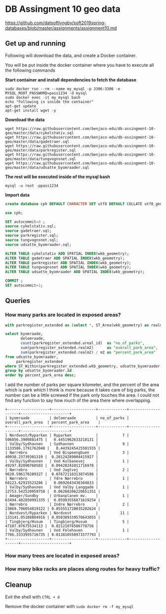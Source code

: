 # DB Assingment 10 geo data

https://github.com/datsoftlyngby/soft2019spring-databases/blob/master/assignments/assignment10.md


## Get up and running

Following will download the data, and create a Docker container.

You will be put inside the docker container where you have to execute  all the following commands

**Start container and install dependencies to fetch the database**
```
sudo docker run --rm --name my_mysql -p 3306:3306 -e MYSQL_ROOT_PASSWORD=pass1234 -d mysql
sudo docker exec -it my_mysql bash
echo "Following is inside the container"
apt-get update
apt-get install wget -y
```
**Download the data**
```
wget https://raw.githubusercontent.com/benjaco-edu/db-assingment-10-geo/master/data/cykelstativ.sql
wget https://raw.githubusercontent.com/benjaco-edu/db-assingment-10-geo/master/data/gadetraer.sql
wget https://raw.githubusercontent.com/benjaco-edu/db-assingment-10-geo/master/data/parkregister.sql
wget https://raw.githubusercontent.com/benjaco-edu/db-assingment-10-geo/master/data/tungvognsnet.sql
wget https://raw.githubusercontent.com/benjaco-edu/db-assingment-10-geo/master/data/udsatte_byomraader.sql
```
**The rest will be executed inside of the mysql bash**

```
mysql -u root -ppass1234
```

**Import data**
```sql
create database cph DEFAULT CHARACTER SET utf8 DEFAULT COLLATE utf8_general_ci;

use cph;

SET autocommit=0 ;
source cykelstativ.sql;
source gadetraer.sql;
source parkregister.sql;
source tungvognsnet.sql;
source udsatte_byomraader.sql;

ALTER TABLE cykelstativ ADD SPATIAL INDEX(wkb_geometry);
ALTER TABLE gadetraer ADD SPATIAL INDEX(wkb_geometry);
ALTER TABLE parkregister ADD SPATIAL INDEX(wkb_geometry);
ALTER TABLE tungvognsnet ADD SPATIAL INDEX(wkb_geometry);
ALTER TABLE udsatte_byomraader ADD SPATIAL INDEX(wkb_geometry);

COMMIT ;
SET autocommit=1;
```


## Queries

### How many parks are located in exposed areas?

```sql
with parkregister_extended as (select *, ST_Area(wkb_geometry) as realm2 from parkregister)

select byomraade,
       delomraade,
       count(parkregister_extended.areal_id)  as "no_of_parks",
       sum(parkregister_extended.realm2)      as "overall_park_area",
       sum(parkregister_extended.realm2) / m2 as "percent_park_area"
from udsatte_byomraader,
     parkregister_extended
where ST_Within(parkregister_extended.wkb_geometry, udsatte_byomraader.wkb_geometry)
group by udsatte_byomraader.id
order by percent_park_area desc;
```

I add the number of parks per square kilometer, and the percent of the area which is park which I think is more because it takes care of big parks, the number can be a little screwed if the park only touches the area. I could not find any function to say how much of the area there where overlapping.

```
+-------------------+--------------------+-------------+--------------------+----------------------+
| byomraade         | delomraade         | no_of_parks | overall_park_area  | percent_park_area    |
+-------------------+--------------------+-------------+--------------------+----------------------+
| Nordvest/Ryparken | Ryparken           |           7 |  506856.3909881475 |   0.4451962633218131 |
| Valby/Sydhavnen   | Sydhavnen          |           9 | 1133586.1791762048 |   0.4439245425501555 |
| Nørrebro          | Ved Bispeengbuen   |           3 |  40938.23739301319 |  0.20124289004415927 |
| Valby/Sydhavnen   | Ved Kulbanevej     |           1 |  49297.82090760503 |  0.09428241011716978 |
| Nørrebro          | Ved Jagtvej        |           2 |  9620.596170289327 |  0.07672110313874596 |
| Nørrebro          | Ydre Nørrebro      |           1 |  68123.62915523286 |   0.0692643436304833 |
| Valby/Sydhavnen   | Ved Valby Langgade |           1 | 12753.542520959758 |  0.06260206220651351 |
| Amager/Sundby     | Urbanplanen mv.    |           1 | 63494.482850991335 |  0.05993556871619254 |
| Nørrebro          | Indre Nørrebro     |           2 | 23069.796054819122 | 0.055551720035202624 |
| Nordvest/Ryparken | Nordvest           |          11 | 133141.05108804916 | 0.050309339570643055 |
| Tingbjerg/Husum   | Tingbjerg/Husum    |           5 |  47107.07675534113 |  0.02121078586778756 |
| Valby/Sydhavnen   | Ved Folehaven      |           1 | 7786.3333955716735 | 0.013810550971577793 |
+-------------------+--------------------+-------------+--------------------+----------------------+

```


### How many trees are located in exposed areas?



### How many bike racks are places along routes for heavy traffic?


## Cleanup

Exit the shell with `CTRL + d`

Remove the docker container with `sudo docker rm -f my_mysql`
